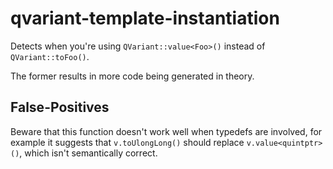 # qvariant-template-instantiation

Detects when you're using `QVariant::value<Foo>()` instead of `QVariant::toFoo()`.

The former results in more code being generated in theory.

## False-Positives
Beware that this function doesn't work well when typedefs are involved, for example
it suggests that `v.toUlongLong()` should replace `v.value<quintptr>()`, which
isn't semantically correct.
